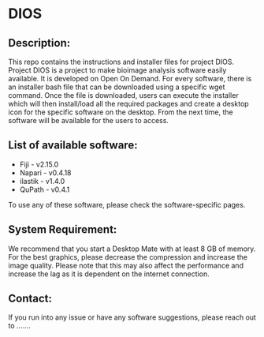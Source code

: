 # DIOS

## Description:
This repo contains the instructions and installer files for project DIOS. Project DIOS is a project to make bioimage analysis software easily available. It is developed on Open On Demand. For every software, there is an installer bash file that can be downloaded using a specific wget command. Once the file is downloaded, users can execute the installer which will then install/load all the required packages and create a desktop icon for the specific software on the desktop. From the next time, the software will be available for the users to access.


## List of available software:
* Fiji - v2.15.0
* Napari - v0.4.18 
* ilastik - v1.4.0
* QuPath - v0.4.1

To use any of these software, please check the software-specific pages.


## System Requirement:
We recommend that you start a Desktop Mate with at least 8 GB of memory. For the best graphics, please decrease the compression and increase the image quality. Please note that this may also affect the performance and increase the lag as it is dependent on the internet connection.

## Contact:
If you run into any issue or have any software suggestions, please reach out to .......

